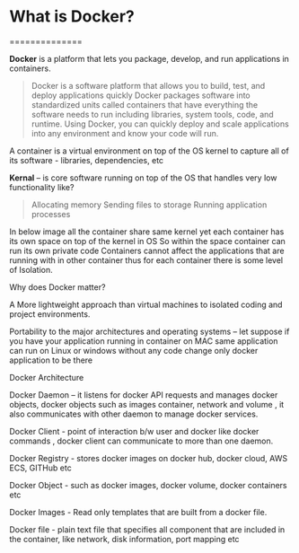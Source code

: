 # What is Docker?
==============


__Docker__ is a platform that lets you package, develop, and run applications in containers.
> Docker is a software platform that allows you to build, test, and deploy applications quickly
Docker packages software into standardized units called containers that have everything the software needs to run including libraries, system tools, code, and runtime. 
Using Docker, you can quickly deploy and scale applications into any environment and know your code will run.

A container is a virtual environment on top of the OS kernel to capture all of its software - libraries, dependencies, etc

__Kernal__ – is core software running on top of the OS that handles very low functionality like? 

> Allocating memory 
> Sending files to storage 
> Running application processes 

In below image all the container share same kernel yet each container has its own space on top of the kernel in OS
So within the space container can run its own private code
Containers cannot affect the applications that are running with in other container thus for each container there is some level of Isolation.




Why does Docker matter?

A More lightweight approach than virtual machines to isolated coding and project environments.

Portability to the major architectures and operating systems – let suppose if you have your application running in container on MAC same application can run on Linux or windows without any code change only docker application to be there 


Docker Architecture

Docker Daemon – it listens for docker API requests and manages docker objects, docker objects such as images container, network and volume , it also communicates with other daemon to manage docker services.

Docker Client - point of interaction b/w user and docker  like docker commands , docker client can communicate to more than one daemon. 

Docker Registry - stores docker images on docker hub, docker cloud, AWS ECS, GITHub etc

Docker Object - such as docker images, docker volume, docker containers etc

Docker Images - Read only templates that are built from a docker file.

Docker file - plain text file that specifies all component that are included in the container, like network, disk information, port mapping etc

